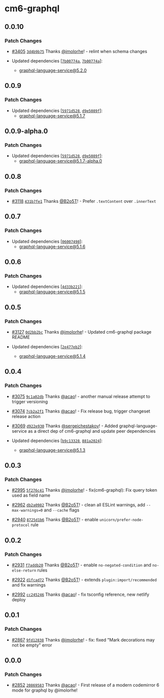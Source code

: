 # cm6-graphql

## 0.0.10

### Patch Changes

- [#3405](https://github.com/graphql/graphiql/pull/3405) [`3d4b9b75`](https://github.com/graphql/graphiql/commit/3d4b9b7551fd9bb38ef9f4a7c6c330366d43bbfa) Thanks [@imolorhe](https://github.com/imolorhe)! - relint when schema changes

- Updated dependencies [[`7b00774a`](https://github.com/graphql/graphiql/commit/7b00774affad1f25253ce49f1f48c9e3f372808c), [`7b00774a`](https://github.com/graphql/graphiql/commit/7b00774affad1f25253ce49f1f48c9e3f372808c)]:
  - graphql-language-service@5.2.0

## 0.0.9

### Patch Changes

- Updated dependencies [[`5971d528`](https://github.com/graphql/graphiql/commit/5971d528b0608e76d9d109103f64857a790a99b9), [`d9e5089f`](https://github.com/graphql/graphiql/commit/d9e5089f78f85cd50c3e3e3ba8510f7dda3d06f5)]:
  - graphql-language-service@5.1.7

## 0.0.9-alpha.0

### Patch Changes

- Updated dependencies [[`5971d528`](https://github.com/graphql/graphiql/commit/5971d528b0608e76d9d109103f64857a790a99b9), [`d9e5089f`](https://github.com/graphql/graphiql/commit/d9e5089f78f85cd50c3e3e3ba8510f7dda3d06f5)]:
  - graphql-language-service@5.1.7-alpha.0

## 0.0.8

### Patch Changes

- [#3118](https://github.com/graphql/graphiql/pull/3118) [`431b7fe1`](https://github.com/graphql/graphiql/commit/431b7fe1efefa4867f0ea617adc436b1117052e8) Thanks [@B2o5T](https://github.com/B2o5T)! - Prefer `.textContent` over `.innerText`

## 0.0.7

### Patch Changes

- Updated dependencies [[`06007498`](https://github.com/graphql/graphiql/commit/06007498880528ed75dd4d705dcbcd7c9e775939)]:
  - graphql-language-service@5.1.6

## 0.0.6

### Patch Changes

- Updated dependencies [[`4d33b221`](https://github.com/graphql/graphiql/commit/4d33b2214e941f171385a1b72a1fa995714bb284)]:
  - graphql-language-service@5.1.5

## 0.0.5

### Patch Changes

- [#3127](https://github.com/graphql/graphiql/pull/3127) [`0d2bb2bc`](https://github.com/graphql/graphiql/commit/0d2bb2bcc6522e156e2d70f3be553bd4b60c8ee1) Thanks [@imolorhe](https://github.com/imolorhe)! - Updated cm6-graphql package README

- Updated dependencies [[`2e477eb2`](https://github.com/graphql/graphiql/commit/2e477eb24672a242ae4a4f2dfaeaf41152ed7ee9)]:
  - graphql-language-service@5.1.4

## 0.0.4

### Patch Changes

- [#3075](https://github.com/graphql/graphiql/pull/3075) [`9c1a02db`](https://github.com/graphql/graphiql/commit/9c1a02dbff4a39fe999873912daec7dcd1d39b5c) Thanks [@acao](https://github.com/acao)! - another manual release attempt to trigger versioning

- [#3074](https://github.com/graphql/graphiql/pull/3074) [`7cb2a2f1`](https://github.com/graphql/graphiql/commit/7cb2a2f156d918fd57b7d3757ee1ecc0f4dab4ce) Thanks [@acao](https://github.com/acao)! - Fix release bug, trigger changeset release action

- [#3069](https://github.com/graphql/graphiql/pull/3069) [`d922e930`](https://github.com/graphql/graphiql/commit/d922e930f77dff879212ad39191ad6a1b8f7dd8a) Thanks [@sergeichestakov](https://github.com/sergeichestakov)! - Added graphql-language-service as a direct dep of cm6-graphql and update peer dependencies

- Updated dependencies [[`b9c13328`](https://github.com/graphql/graphiql/commit/b9c13328f3d28c0026ee0f0ecc7213065c9b016d), [`881a2024`](https://github.com/graphql/graphiql/commit/881a202497d5a58eb5260a5aa54c0c88930d69a0)]:
  - graphql-language-service@5.1.3

## 0.0.3

### Patch Changes

- [#2995](https://github.com/graphql/graphiql/pull/2995) [`5f276c41`](https://github.com/graphql/graphiql/commit/5f276c415ad93350382fec873025ffecc9a29d9d) Thanks [@imolorhe](https://github.com/imolorhe)! - fix(cm6-graphql): Fix query token used as field name

- [#2962](https://github.com/graphql/graphiql/pull/2962) [`db2a0982`](https://github.com/graphql/graphiql/commit/db2a0982a17134f0069483ab283594eb64735b7d) Thanks [@B2o5T](https://github.com/B2o5T)! - clean all ESLint warnings, add `--max-warnings=0` and `--cache` flags

- [#2940](https://github.com/graphql/graphiql/pull/2940) [`8725d1b6`](https://github.com/graphql/graphiql/commit/8725d1b6b686139286cf05dec6a84d89942128ba) Thanks [@B2o5T](https://github.com/B2o5T)! - enable `unicorn/prefer-node-protocol` rule

## 0.0.2

### Patch Changes

- [#2931](https://github.com/graphql/graphiql/pull/2931) [`f7addb20`](https://github.com/graphql/graphiql/commit/f7addb20c4a558fbfb4112c8ff095bbc8f9d9147) Thanks [@B2o5T](https://github.com/B2o5T)! - enable `no-negated-condition` and `no-else-return` rules

- [#2922](https://github.com/graphql/graphiql/pull/2922) [`d1fcad72`](https://github.com/graphql/graphiql/commit/d1fcad72607e2789517dfe4936b5ec604e46762b) Thanks [@B2o5T](https://github.com/B2o5T)! - extends `plugin:import/recommended` and fix warnings

- [#2992](https://github.com/graphql/graphiql/pull/2992) [`cc245246`](https://github.com/graphql/graphiql/commit/cc2452467688f3cdcd7a196dddf47e3b81367d62) Thanks [@acao](https://github.com/acao)! - fix tsconfig reference, new netlify deploy

## 0.0.1

### Patch Changes

- [#2867](https://github.com/graphql/graphiql/pull/2867) [`9fd12838`](https://github.com/graphql/graphiql/commit/9fd128381a86220a7c658f21d72baa8eea45a8af) Thanks [@imolorhe](https://github.com/imolorhe)! - fix: fixed "Mark decorations may not be empty" error

## 0.0.0

### Patch Changes

- [#2852](https://github.com/graphql/graphiql/pull/2852) [`20869583`](https://github.com/graphql/graphiql/commit/20869583eff563f5d6494e93302a835f0e034f4b) Thanks [@acao](https://github.com/acao)! - First release of a modern codemirror 6 mode for graphql by @imolorhe!
